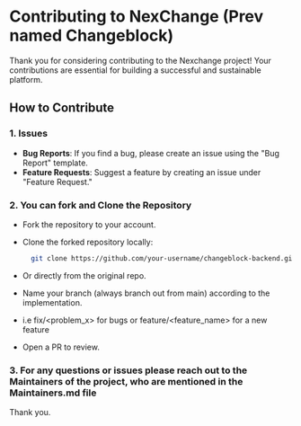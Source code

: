 # Contributing to NexChange (Prev named Changeblock)

Thank you for considering contributing to the Nexchange project! Your contributions are essential for building a successful and sustainable platform.

## How to Contribute

### 1. Issues

- **Bug Reports**: If you find a bug, please create an issue using the "Bug Report" template.
- **Feature Requests**: Suggest a feature by creating an issue under "Feature Request."

### 2. You can fork and Clone the Repository

- Fork the repository to your account.
- Clone the forked repository locally:

  ```bash
    git clone https://github.com/your-username/changeblock-backend.git
   ```

- Or directly from the original repo.
- Name your branch (always branch out from main) according to the implementation.
- i.e fix/<problem_x> for bugs or feature/<feature_name> for a new feature
- Open a PR to review.

### 3. For any questions or issues please reach out to the Maintainers of the project, who are mentioned in the Maintainers.md file

Thank you.

